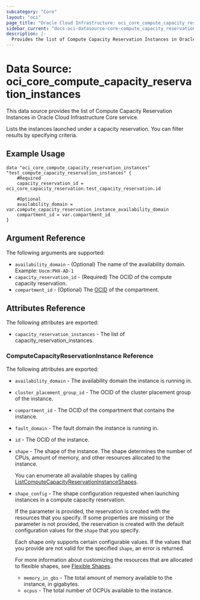 ```yaml
---
subcategory: "Core"
layout: "oci"
page_title: "Oracle Cloud Infrastructure: oci_core_compute_capacity_reservation_instances"
sidebar_current: "docs-oci-datasource-core-compute_capacity_reservation_instances"
description: |-
  Provides the list of Compute Capacity Reservation Instances in Oracle Cloud Infrastructure Core service
---
```


# Data Source: oci_core_compute_capacity_reservation_instances
This data source provides the list of Compute Capacity Reservation Instances in Oracle Cloud Infrastructure Core service.

Lists the instances launched under a capacity reservation. You can filter results by specifying criteria.


## Example Usage

```hcl
data "oci_core_compute_capacity_reservation_instances" "test_compute_capacity_reservation_instances" {
	#Required
	capacity_reservation_id = oci_core_capacity_reservation.test_capacity_reservation.id

	#Optional
	availability_domain = var.compute_capacity_reservation_instance_availability_domain
	compartment_id = var.compartment_id
}
```

## Argument Reference

The following arguments are supported:

* `availability_domain` - (Optional) The name of the availability domain.  Example: `Uocm:PHX-AD-1` 
* `capacity_reservation_id` - (Required) The OCID of the compute capacity reservation.
* `compartment_id` - (Optional) The [OCID](https://docs.cloud.oracle.com/iaas/Content/General/Concepts/identifiers.htm) of the compartment.


## Attributes Reference

The following attributes are exported:

* `capacity_reservation_instances` - The list of capacity_reservation_instances.

### ComputeCapacityReservationInstance Reference

The following attributes are exported:

* `availability_domain` - The availability domain the instance is running in.
* `cluster_placement_group_id` - The OCID of the cluster placement group of the instance.
* `compartment_id` - The OCID of the compartment that contains the instance.
* `fault_domain` - The fault domain the instance is running in.
* `id` - The OCID of the instance.
* `shape` - The shape of the instance. The shape determines the number of CPUs, amount of memory, and other resources allocated to the instance.

	You can enumerate all available shapes by calling [ListComputeCapacityReservationInstanceShapes](https://docs.cloud.oracle.com/iaas/api/#/en/iaas/latest/computeCapacityReservationInstanceShapes/ListComputeCapacityReservationInstanceShapes). 
* `shape_config` - The shape configuration requested when launching instances in a compute capacity reservation.

	If the parameter is provided, the reservation is created with the resources that you specify. If some properties are missing or the parameter is not provided, the reservation is created with the default configuration values for the `shape` that you specify.

	Each shape only supports certain configurable values. If the values that you provide are not valid for the specified `shape`, an error is returned.

	For more information about customizing the resources that are allocated to flexible shapes, see [Flexible Shapes](https://docs.cloud.oracle.com/iaas/Content/Compute/References/computeshapes.htm#flexible). 
	* `memory_in_gbs` - The total amount of memory available to the instance, in gigabytes. 
	* `ocpus` - The total number of OCPUs available to the instance. 

